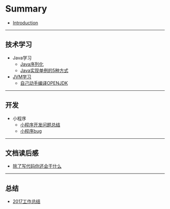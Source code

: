 # Summary

* [Introduction](README.md)
---
## 技术学习
  * Java学习
    * [Java序列化](技术学习/Java学习/Java序列化.md)
    * [Java实现单例的5种方式](技术学习/Java学习/Java实现单例的5种方式.md)
  * [JVM学习](jvmxue-xi.md)
    * [自己动手编译OPENJDK](技术学习/JVM学习/自己动手编译OPENJDK.md)
---
## 开发
  * 小程序
    * [小程序开发问题总结](开发/小程序/小程序开发问题总结.md)
    * [小程序bug](开发/小程序/小程序bug.md)

---

## 文档读后感
  * [ 除了写代码你还会干什么](文章读后感/除了写代码你还会干什么.md)

---

## 总结
  * [2017工作总结](总结/2017工作总结.md)

